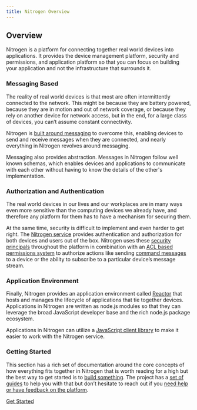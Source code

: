 ```yaml
---
title: Nitrogen Overview
---
```


## Overview

Nitrogen is a platform for connecting together real world devices into applications.  It provides the device management platform, security and permissions, and application platform so that you can focus on building your application and not the infrastructure that surrounds it.

### Messaging Based

The reality of real world devices is that most are often intermittently connected to the network.  This might be because they are battery powered, because they are in motion and out of network coverage, or because they rely on another device for network access, but in the end, for a large class of devices, you can’t assume constant connectivity.

Nitrogen is [built around messaging](messages.html) to overcome this, enabling devices to send and receive messages when they are connected, and nearly everything in Nitrogen revolves around messaging.

Messaging also provides abstraction. Messages in Nitrogen follow well known schemas, which enables devices and applications to communicate with each other without having to know the details of the other's implementation.

### Authorization and Authentication

The real world devices in our lives and our workplaces are in many ways even more sensitive than the computing devices we already have, and therefore any platform for them has to have a mechanism for securing them.

At the same time, security is difficult to implement and even harder to get right. The [Nitrogen service](service.html) provides authentication and authorization for both devices and users out of the box. Nitrogen uses these [security principals](principals.html) throughout the platform in combination with an [ACL based permissions system](permissions.html) to authorize actions like sending [command messages](commands.html) to a device or the ability to subscribe to a particular device’s message stream.

### Application Environment

Finally, Nitrogen provides an application environment called [Reactor](reactor.html) that hosts and manages the lifecycle of applications that tie together devices.  Applications in Nitrogen are written as node.js modules so that they can leverage the broad JavaScript developer base and the rich node.js package ecosystem.

Applications in Nitrogen can utilize a [JavaScript client library](/docs/nitrogen/index.html) to make it easier to work with the Nitrogen service.

### Getting Started

This section has a rich set of documentation around the core concepts of how everything fits together in Nitrogen that is worth reading for a high but the best way to get started is to [build something](/guides/start/setup.html).  The project has a [set of guides](/guides/start/setup.html) to help you with that but don’t hesitate to reach out if you [need help or have feedback on the platform](mailto:timfpark@gmail.com).

<a href="/guides/start/setup.html" class="btn green"  style="margin-top: 10px">Get Started</a>
